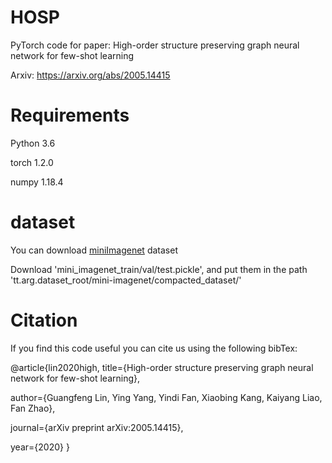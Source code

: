 # HOSP
PyTorch code for paper: High-order structure preserving graph neural network for few-shot learning

Arxiv: https://arxiv.org/abs/2005.14415

# Requirements
Python 3.6

torch 1.2.0

numpy 1.18.4

# dataset

You can download [miniImagenet](https://drive.google.com/drive/folders/15WuREBvhEbSWo4fTr1r-vMY0C_6QWv4w) dataset

Download 'mini_imagenet_train/val/test.pickle', and put them in the path 'tt.arg.dataset_root/mini-imagenet/compacted_dataset/'



# Citation
If you find this code useful you can cite us using the following bibTex:

@article{lin2020high,
  title={High-order structure preserving graph neural network for few-shot learning},
  
  author={Guangfeng Lin, Ying Yang, Yindi Fan, Xiaobing Kang, Kaiyang Liao, Fan Zhao},
  
  journal={arXiv preprint arXiv:2005.14415},
  
  year={2020}
}
